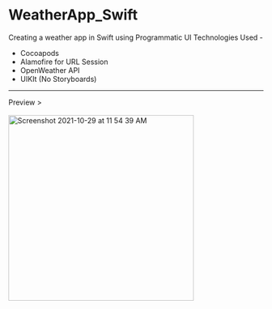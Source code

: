 # WeatherApp_Swift
Creating a weather app in Swift using Programmatic UI
Technologies Used -
- Cocoapods
- Alamofire for URL Session
- OpenWeather API
- UIKIt (No Storyboards)

<hr/>
Preview >
<br/>
<br/>
<img width="366" alt="Screenshot 2021-10-29 at 11 54 39 AM" src="https://user-images.githubusercontent.com/29317939/139386919-a80a7433-8c9b-4027-8403-1fb42614ebe9.png">
